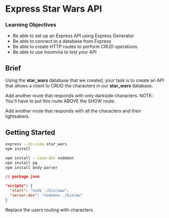 # Express Star Wars API

### Learning Objectives

- Be able to set up an Express API using Express Generator
- Be able to connect to a database from Express
- Be able to create HTTP routes to perform CRUD operations
- Be able to use Insomnia to test your API

## Brief

Using the **star_wars** database that we created, your task is to create an API that allows a client to CRUD the characters in our **star_wars** database.

Add another route that responds with only darkside characters. NOTE: You'll have to put this route ABOVE the SHOW route.

Add another route that responds with all the characters and their lightsabers.


## Getting Started

```sh
express --no-view star_wars
npm install
```

```sh
npm install --save-dev nodemon
npm install pg
npm install body-parser
```

```json
// package.json

"scripts": {
  "start": "node ./bin/www",
  "server:dev": "nodemon ./bin/ww"
}
```

Replace the users routing with characters.
